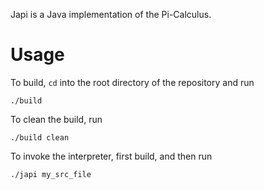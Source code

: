 Japi is a Java implementation of the Pi-Calculus.

# Usage

To build, `cd` into the root directory of the repository and run

    ./build

To clean the build, run

    ./build clean

To invoke the interpreter, first build, and then run

    ./japi my_src_file
